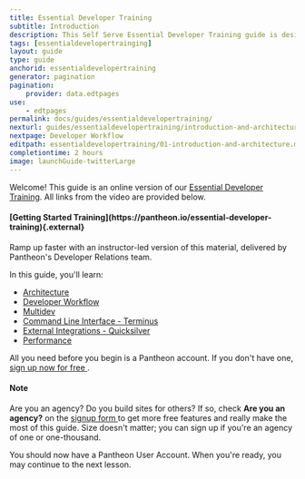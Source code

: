 ```yaml
---
title: Essential Developer Training 
subtitle: Introduction
description: This Self Serve Essential Developer Training guide is designed to help any Pantheon user quickly master workflow and tooling
tags: [essentialdevelopertrainging]
layout: guide
type: guide
anchorid: essentialdevelopertraining
generator: pagination
pagination:
    provider: data.edtpages
use:
    - edtpages
permalink: docs/guides/essentialdevelopertraining/
nexturl: guides/essentialdevelopertraining/introduction-and-architecture/
nextpage: Developer Workflow
editpath: essentialdevelopertraining/01-introduction-and-architecture.md
completiontime: 2 hours
image: launchGuide-twitterLarge 
---
```


Welcome! This guide is an online version of our [Essential Developer Training](https://pantheon.io/essential-developer-training).
All links from the video are provided below.
 <div class="enablement" markdown="1">
  <h4 class="info" markdown="1">[Getting Started Training](https://pantheon.io/essential-developer-training){.external}</h4>
  Ramp up faster with an instructor-led version of this material, delivered by Pantheon's Developer Relations team.
</div>

In this guide, you'll learn:

- [Architecture](/docs/guides/essentialdevelopertraining/introduction-and-architecture)
- [Developer Workflow](/docs/guides/essentialdevelopertraining/developer-workflow/)
- [Multidev](/docs/guides/essentialdevelopertraining/multidev/)
- [Command Line Interface - Terminus](/docs/guides/essentialdevelopertraining/terminus-cli)
- [External Integrations - Quicksilver](/docs/guides/essentialdevelopertraining/external-integrations)
- [Performance](/docs/guides/essentialdevelopertraining/performance)

All you need before you begin is a Pantheon account. If you don't have one, <a href="https://pantheon.io/register" target="_blank">sign up now for free <span class="glyphicons glyphicons-new-window-alt"></span></a>.

<div class="alert alert-info">
<h4 class="info">Note</h4>
<p>Are you an agency? Do you build sites for others? If so, check <strong>Are you an agency?</strong> on the <a href="https://pantheon.io/register" target="_blank">signup form <span class="glyphicons glyphicons-new-window-alt"></span></a> to get more free features and really make the most of this guide. Size doesn't matter; you can sign up if you're an agency of one or one-thousand.
</p></div>

You should now have a Pantheon User Account. When you're ready, you may continue to the next lesson.
